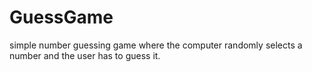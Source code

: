 # GuessGame
simple number guessing game where the computer randomly selects a number and the user has to guess it.
